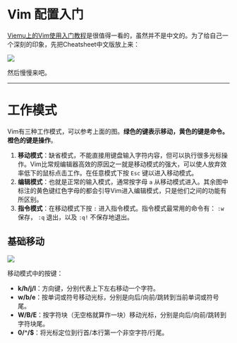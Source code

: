 # Vim 配置入门

[Viemu上的Vim使用入门教程](http://www.viemu.com/a_vi_vim_graphical_cheat_sheet_tutorial.html)是很值得一看的，虽然并不是中文的。为了给自己一个深刻的印象，先把Cheatsheet中文版放上来：

![](https://github.com/wklchris/Note-by-LaTeX/blob/master/Vim-cn/img/vi-Vim-cheatsheet.gif)

然后慢慢来吧。

---

# 工作模式

Vim有三种工作模式，可以参考上面的图。**绿色的键表示移动，黄色的键是命令。橙色的键是操作**。

1. **移动模式**：缺省模式，不能直接用键盘输入字符内容，但可以执行很多光标操作。Vim比常规编辑器高效的原因之一就是移动模式的强大，可以使人放弃效率低下的鼠标点击工作。在任意模式下按 `Esc` 键以进入移动模式。
2. **编辑模式**：也就是正常的输入模式，通常按字母 `a` 从移动模式进入。其余图中标注的黄色键红色字母的都会引导Vim进入编辑模式，只是他们之间的功能有所区别。
3. **指令模式**：在移动模式下按 `:` 进入指令模式。指令模式最常用的命令有： `:w` 保存， `:q` 退出，以及 `:q!` 不保存地退出。

## 基础移动

![](https://github.com/wklchris/Note-by-LaTeX/blob/master/Vim-cn/img/vi-vim-tutorial-1.gif)

移动模式中的按键：

+ **k/h/j/l**：方向键，分别代表上下左右移动一个字符。
+ **w/b/e**：按单词或符号移动光标，分别是向后/向前/跳转到当前单词或符号尾。
+ **W/B/E**：按字符块（无空格就算作一块）移动光标，分别是向后/向前/跳转到字符块尾。
+ **0/^/$**：将光标定位到行首/本行第一个非空字符/行尾。

